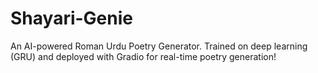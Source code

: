 # Shayari-Genie
An AI-powered Roman Urdu Poetry Generator. Trained on deep learning (GRU) and deployed with Gradio for real-time poetry generation!

